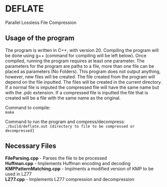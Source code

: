 # DEFLATE

Parallel Lossless File Compression

## Usage of the program

The program is written in C++, with version 20. Compiling the program will be done using g++ (command for compiling will be left below). Once compiled, running the program requires at least one parameter. The parameters for the program are paths to a file, more than one file can be placed as parameters (No Folders). This program does not output anything, however, new files will be created. The file created from the program will depend on the file inputted. The files will be created in the current directory. If a normal file is imputed the compressed file will have the same name but with the .pdc extension. If a compressed file is inputted the file that is created will be a file with the same name as the original.

Command to compile: <br>
`make`

Command to run the program and compress/decompress: <br>
`./build/deflate.out [directory to file to be compressed or decompressed]`

## Necessary Files

**FileParsing.cpp** - Parses the file to be processed <br>
**Huffman.cpp** - Implements Huffman encoding and decoding <br>
**KMPPatternMatching.cpp** - Implments a modified version of KMP to be used in LZ77 <br>
**LZ77.cpp** - Implements LZ77 compression and decompression <br>
